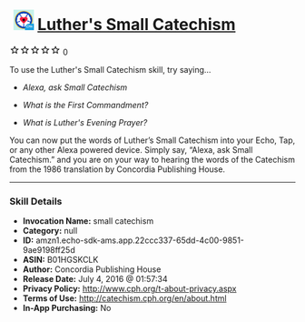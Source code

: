 # &nbsp;<img src="skill_icon" alt="Luther's Small Catechism icon" width="36"> [Luther's Small Catechism](http://alexa.amazon.com/#skills/amzn1.echo-sdk-ams.app.22ccc337-65dd-4c00-9851-9ae9198ff25d)
![0 stars](../../images/ic_star_border_black_18dp_1x.png)![0 stars](../../images/ic_star_border_black_18dp_1x.png)![0 stars](../../images/ic_star_border_black_18dp_1x.png)![0 stars](../../images/ic_star_border_black_18dp_1x.png)![0 stars](../../images/ic_star_border_black_18dp_1x.png) 0

To use the Luther's Small Catechism skill, try saying...

* *Alexa, ask Small Catechism*

* *What is the First Commandment?*

* *What is Luther's Evening Prayer?*

You can now put the words of Luther’s Small Catechism into your Echo, Tap, or any other Alexa powered device. Simply say, “Alexa, ask Small Catechism.” and you are on your way to hearing the words of the Catechism from the 1986 translation by Concordia Publishing House.

***

### Skill Details

* **Invocation Name:** small catechism
* **Category:** null
* **ID:** amzn1.echo-sdk-ams.app.22ccc337-65dd-4c00-9851-9ae9198ff25d
* **ASIN:** B01HGSKCLK
* **Author:** Concordia Publishing House
* **Release Date:** July 4, 2016 @ 01:57:34
* **Privacy Policy:** http://www.cph.org/t-about-privacy.aspx
* **Terms of Use:** http://catechism.cph.org/en/about.html
* **In-App Purchasing:** No
